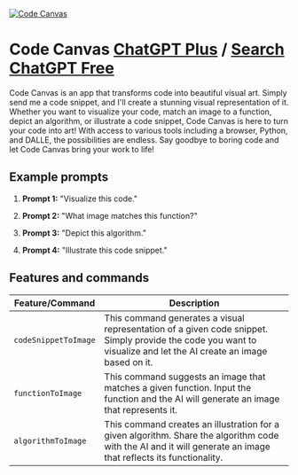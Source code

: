 
[![Code Canvas](https://files.oaiusercontent.com/file-LNmHZSEeQXGgiibmMtG9piHi?se=2123-10-16T18%3A38%3A06Z&sp=r&sv=2021-08-06&sr=b&rscc=max-age%3D31536000%2C%20immutable&rscd=attachment%3B%20filename%3D2f54c98d-a649-4123-a84a-92ac42f56253.png&sig=/nh3iR%2B6L1BHwSlVqAXxN/qQEkldCGPdSvQ%2BWk8kMEY%3D)](https://chat.openai.com/g/g-ERJ8u4vC3-code-canvas)

# Code Canvas [ChatGPT Plus](https://chat.openai.com/g/g-ERJ8u4vC3-code-canvas) / [Search ChatGPT Free](https://gptcall.net/index.html#/?search=Code%20Canvas)

Code Canvas is an app that transforms code into beautiful visual art. Simply send me a code snippet, and I'll create a stunning visual representation of it. Whether you want to visualize your code, match an image to a function, depict an algorithm, or illustrate a code snippet, Code Canvas is here to turn your code into art! With access to various tools including a browser, Python, and DALLE, the possibilities are endless. Say goodbye to boring code and let Code Canvas bring your work to life!

## Example prompts

1. **Prompt 1:** "Visualize this code."

2. **Prompt 2:** "What image matches this function?"

3. **Prompt 3:** "Depict this algorithm."

4. **Prompt 4:** "Illustrate this code snippet."


## Features and commands

| Feature/Command | Description |
| --- | --- |
| `codeSnippetToImage` | This command generates a visual representation of a given code snippet. Simply provide the code you want to visualize and let the AI create an image based on it. |
| `functionToImage` | This command suggests an image that matches a given function. Input the function and the AI will generate an image that represents it. |
| `algorithmToImage` | This command creates an illustration for a given algorithm. Share the algorithm code with the AI and it will generate an image that reflects its functionality. |


